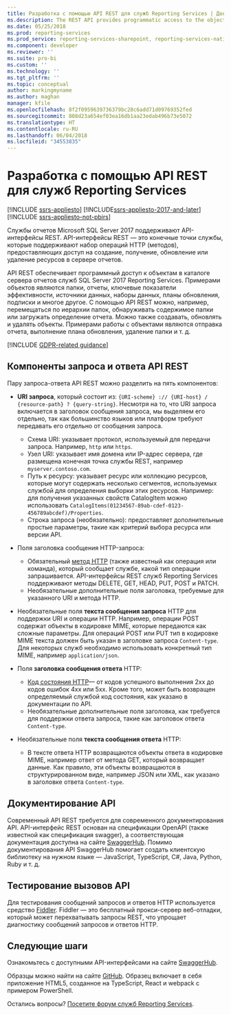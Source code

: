 ```yaml
---
title: Разработка с помощью API REST для служб Reporting Services | Документы Майкрософт
ms.description: The REST API provides programmatic access to the objects in a SQL Server 2017 Reporting Services report server catalog.
ms.date: 05/25/2018
ms.prod: reporting-services
ms.prod_service: reporting-services-sharepoint, reporting-services-native
ms.component: developer
ms.reviewer: ''
ms.suite: pro-bi
ms.custom: ''
ms.technology: ''
ms.tgt_pltfrm: ''
ms.topic: conceptual
author: markingmyname
ms.author: maghan
manager: kfile
ms.openlocfilehash: 8f2f0959639736379bc28c6add71d09769352fed
ms.sourcegitcommit: 808d23a654ef03ea16db1aa23edab496b73e5072
ms.translationtype: HT
ms.contentlocale: ru-RU
ms.lasthandoff: 06/04/2018
ms.locfileid: "34553835"
---
```

# <a name="develop-with-the-rest-apis-for-reporting-services"></a>Разработка с помощью API REST для служб Reporting Services

[!INCLUDE [ssrs-appliesto](../../includes/ssrs-appliesto.md)] [!INCLUDE[ssrs-appliesto-2017-and-later](../../includes/ssrs-appliesto-2017-and-later.md)] [!INCLUDE [ssrs-appliesto-not-pbirs](../../includes/ssrs-appliesto-not-pbirs.md)]

Службы отчетов Microsoft SQL Server 2017 поддерживают API-интерфейсы REST. API-интерфейсы REST — это конечные точки службы, которые поддерживают набор операций HTTP (методов), предоставляющих доступ на создание, получение, обновление или удаление ресурсов в сервере отчетов.

API REST обеспечивает программный доступ к объектам в каталоге сервера отчетов служб SQL Server 2017 Reporting Services. Примерами объектов являются папки, отчеты, ключевые показатели эффективности, источники данных, наборы данных, планы обновления, подписки и многое другое. С помощью API REST можно, например, перемещаться по иерархии папок, обнаруживать содержимое папки или загружать определение отчета. Можно также создавать, обновлять и удалять объекты. Примерами работы с объектами являются отправка отчета, выполнение плана обновления, удаление папки и т. д.

[!INCLUDE [GDPR-related guidance](../../includes/gdpr-hybrid-note.md)]

## <a name="components-of-a-rest-api-requestresponse"></a>Компоненты запроса и ответа API REST

Пару запроса-ответа API REST можно разделить на пять компонентов:

* **URI запроса**, который состоит из: `{URI-scheme} :// {URI-host} / {resource-path} ? {query-string}`. Несмотря на то, что URI запроса включается в заголовок сообщения запроса, мы выделяем его отдельно, так как большинство языков или платформ требуют передавать его отдельно от сообщения запроса.

    * Схема URI: указывает протокол, используемый для передачи запроса. Например, `http` или `https`.
    * Узел URI: указывает имя домена или IP-адрес сервера, где размещена конечная точка службы REST, например `myserver.contoso.com`.
    * Путь к ресурсу: указывает ресурс или коллекцию ресурсов, которые могут содержать несколько сегментов, используемых службой для определения выборки этих ресурсов. Например: для получения указанных свойств CatalogItem можно использовать `CatalogItems(01234567-89ab-cdef-0123-456789abcdef)/Properties`.
    * Строка запроса (необязательно): предоставляет дополнительные простые параметры, такие как критерий выбора ресурса или версии API.

* Поля заголовка сообщения HTTP-запроса:

    * Обязательный [метод HTTP](https://www.w3.org/Protocols/rfc2616/rfc2616-sec9.html) (также известный как операция или команда), который сообщает службе, какой тип операции запрашивается. API-интерфейсы REST служб Reporting Services поддерживают методы DELETE, GET, HEAD, PUT, POST и PATCH.
    * Необязательные дополнительные поля заголовка, требуемые для указанного URI и метода HTTP.

* Необязательные поля **текста сообщения запроса** HTTP для поддержки URI и операции HTTP. Например, операции POST содержат объекты в кодировке MIME, которые передаются как сложные параметры. Для операций POST или PUT тип в кодировке MIME текста должен быть указан в заголовке запроса `Content-type`. Для некоторых служб необходимо использовать конкретный тип MIME, например `application/json`.

* Поля **заголовка сообщения ответа** HTTP:

    * [Код состояния HTTP](http://www.w3.org/Protocols/HTTP/HTRESP.html)— от кодов успешного выполнения 2xx до кодов ошибок 4xx или 5xx. Кроме того, может быть возвращен определяемый службой код состояния, как указано в документации по API.
    * Необязательные дополнительные поля заголовка, как требуется для поддержки ответа запроса, такие как заголовок ответа `Content-type`.

* Необязательные поля **текста сообщения ответа** HTTP:

    * В тексте ответа HTTP возвращаются объекты ответа в кодировке MIME, например ответ от метода GET, который возвращает данные. Как правило, эти объекты возвращаются в структурированном виде, например JSON или XML, как указано в заголовке ответа `Content-type`.

## <a name="api-documentation"></a>Документирование API

Современный API REST требуется для современного документирования API. API-интерфейс REST основан на спецификации OpenAPI (также известной как спецификация swagger), а соответствующая документация доступна на сайте [SwaggerHub](https://app.swaggerhub.com/api/microsoft-rs/SSRS/2.0). Помимо документирования API SwaggerHub помогает создать клиентскую библиотеку на нужном языке — JavaScript, TypeScript, C#, Java, Python, Ruby и т. д.

## <a name="testing-api-calls"></a>Тестирование вызовов API

Для тестирования сообщений запросов и ответов HTTP используется средство [Fiddler](http://www.telerik.com/fiddler). Fiddler — это бесплатный прокси-сервер веб-отладки, который может перехватывать запросы REST, что упрощает диагностику сообщений запросов и ответов HTTP.

## <a name="next-steps"></a>Следующие шаги

Ознакомьтесь с доступными API-интерфейсами на сайте [SwaggerHub](https://app.swaggerhub.com/api/microsoft-rs/SSRS/2.0).

Образцы можно найти на сайте [GitHub](https://github.com/Microsoft/Reporting-Services). Образец включает в себя приложение HTML5, созданное на TypeScript, React и webpack с примером PowerShell.

Остались вопросы? [Посетите форум служб Reporting Services](http://go.microsoft.com/fwlink/?LinkId=620231).
